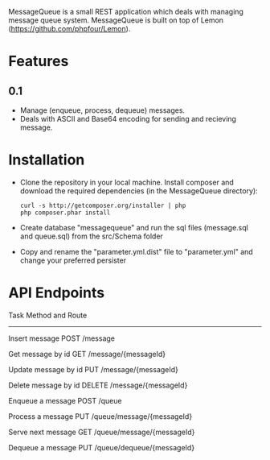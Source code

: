 MessageQueue is a small REST application which deals with managing message queue system. MessageQueue is built
on top of Lemon (https://github.com/phpfour/Lemon). 


Features
========

0.1
----
* Manage (enqueue, process, dequeue) messages.
* Deals with ASCII and Base64 encoding for sending and recieving message.



Installation
=============
* Clone the repository in your local machine. Install composer and download the
  required dependencies (in the MessageQueue directory):

      curl -s http://getcomposer.org/installer | php
      php composer.phar install

* Create database "messagequeue" and run the sql files (message.sql and queue.sql) from the src/Schema folder

* Copy and rename the "parameter.yml.dist" file to "parameter.yml" and change your preferred persister



API Endpoints
==============

Task                     Method and Route
----------------------  -----------------------------------
Insert message           POST    /message

Get message by id        GET     /message/{messageId}

Update message by id     PUT     /message/{messageId}

Delete message by id     DELETE  /message/{messageId}

Enqueue a message        POST    /queue

Process a message        PUT     /queue/message/{messageId}

Serve next message       GET     /queue/message/{messageId}

Dequeue a message        PUT     /queue/dequeue/{messageId}
